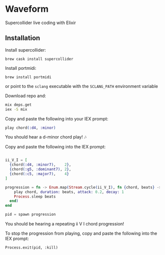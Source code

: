 # Waveform

Supercollider live coding with Elixir

## Installation

Install supercollider:

`brew cask install supercollider`

Install portmidi:

`brew install portmidi`

or point to the `sclang` executable with the `SCLANG_PATH` environment variable

Download repo and: 

``` sh
mix deps.get
iex -S mix
```

Copy and paste the following into your IEX prompt:

```elixir
play chord(:d4, :minor)
```

You should hear a d-minor chord play! 🎶 

Copy and paste the following into the IEX prompt:

```elixir

ii_V_I = [
  {chord(:d4, :minor7),    2},
  {chord(:g5, :dominant7), 2},
  {chord(:c5, :major7),    4}
]

progression = fn -> Enum.map(Stream.cycle(ii_V_I), fn {chord, beats} ->
    play chord, duration: beats, attack: 0.2, decay: 1
    Process.sleep beats
  end)
end

pid = spawn progression

```

You should be hearing a repeating ii V I chord progression!

To stop the progression from playing, copy and paste the following into the IEX prompt:

```
Process.exit(pid, :kill)
```

